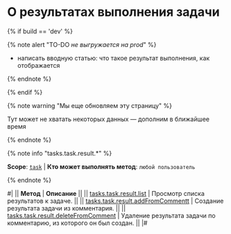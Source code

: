 # О результатах выполнения задачи 

{% if build == 'dev' %}

{% note alert "TO-DO _не выгружается на prod_" %}

- написать вводную статью: что такое результат выполнения, как отображается

{% endnote %}

{% endif %}

{% note warning "Мы еще обновляем эту страницу" %}

Тут может не хватать некоторых данных — дополним в ближайшее время

{% endnote %}

{% note info "tasks.task.result.*" %}

**Scope**: [`task`](../../scopes/permissions.md) | **Кто может выполнять метод**: `любой пользователь`

{% endnote %}

#|
|| **Метод** | **Описание** ||
|| [tasks.task.result.list](./tasks-task-result-list.md) | Просмотр списка результатов к задаче. ||
|| [tasks.task.result.addFromCommentt](./tasks-task-result-add-from-comment.md) | Создание результата задачи из комментария. ||
|| [tasks.task.result.deleteFromComment](./tasks-task-result-delete-from-comment.md) | Удаление результата задачи по комментарию, из которого он был создан. ||
|#